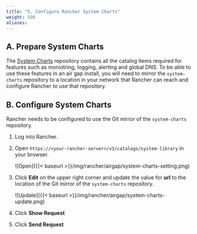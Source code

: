 ```yaml
---
title: "5. Configure Rancher System Charts"
weight: 500
aliases:
---
```


## A. Prepare System Charts

The [System Charts](https://github.com/rancher/system-charts) repository contains all the catalog items required for features such as moniotring, logging, alerting and global DNS. To be able to use these features in an air gap install, you will need to mirror the `system-charts` repository to a location in your network that Rancher can reach and configure Rancher to use that repository.

## B. Configure System Charts

Rancher needs to be configured to use the Git mirror of the `system-charts` repository.

1. Log into Rancher.

1. Open `https://<your-rancher-server>/v3/catalogs/system-library` in your browser.

    ![Open]({{< baseurl >}}/img/rancher/airgap/system-charts-setting.png)

1. Click **Edit** on the upper right corner and update the value for **url** to the location of the Git mirror of the `system-charts` repository.

    ![Update]({{< baseurl >}}/img/rancher/airgap/system-charts-update.png)

1. Click **Show Request**

1. Click **Send Request**
